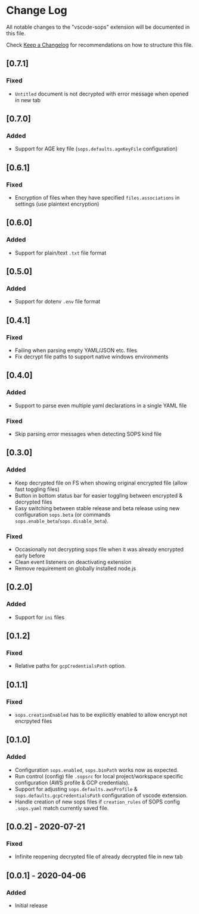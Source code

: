 # Change Log

All notable changes to the "vscode-sops" extension will be documented in this file.

Check [Keep a Changelog](http://keepachangelog.com/) for recommendations on how to structure this file.

## [0.7.1]
### Fixed
- `Untitled` document is not decrypted with error message when opened in new tab

## [0.7.0]
### Added
- Support for AGE key file (`sops.defaults.ageKeyFile` configuration)

## [0.6.1]
### Fixed
- Encryption of files when they have specified `files.associations` in settings (use plaintext encryption)

## [0.6.0]
### Added
- Support for plain/text `.txt` file format

## [0.5.0]
### Added
- Support for dotenv `.env` file format

## [0.4.1]
### Fixed
- Failing when parsing empty YAML/JSON etc. files
- Fix decrypt file paths to support native windows environments

## [0.4.0]
### Added
- Support to parse even multiple yaml declarations in a single YAML file

### Fixed
- Skip parsing error messages when detecting SOPS kind file

## [0.3.0]
### Added
- Keep decrypted file on FS when showing original encrypted file (allow fast toggling files)
- Button in bottom status bar for easier toggling between encrypted & decrypted files
- Easy switching between stable release and beta release using new configuration `sops.beta` (or commands `sops.enable_beta`/`sops.disable_beta`).

### Fixed
- Occasionally not decrypting sops file when it was already encrypted early before
- Clean event listeners on deactivating extension
- Remove requirement on globally installed node.js

## [0.2.0]
### Added
- Support for `ini` files

## [0.1.2]
### Fixed
- Relative paths for `gcpCredentialsPath` option.

## [0.1.1]
### Fixed
- `sops.creationEnabled` has to be explicitly enabled to allow encrypt not encrpyted files

## [0.1.0]
### Added
- Configuration `sops.enabled`, `sops.binPath` works now as expected.
- Run control (config) file `.sopsrc` for local project/workspace specific configuration (AWS profile & GCP credentials).
- Support for adjusting `sops.defaults.awsProfile` & `sops.defaults.gcpCredentialsPath` configuration of vscode extension.
- Handle creation of new sops files if `creation_rules` of SOPS config `.sops.yaml` match currently saved file.

## [0.0.2] - 2020-07-21
### Fixed
- Infinite reopening decrypted file of already decrypted file in new tab

## [0.0.1] - 2020-04-06
### Added
- Initial release
